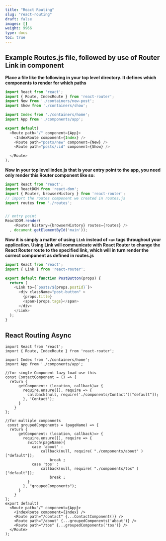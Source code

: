 ```yaml
---
title: "React Routing"
slug: "react-routing"
draft: false
images: []
weight: 9966
type: docs
toc: true
---
```


## Example Routes.js file, followed by use of Router Link in component
**Place a file like the following in your top level directory. It defines which components to render for which paths**

```javascript
import React from 'react';
import { Route, IndexRoute } from 'react-router';
import New from './containers/new-post';
import Show from './containers/show';

import Index from './containers/home';
import App from './components/app';

export default(
  <Route path="/" component={App}>
    <IndexRoute component={Index} />
    <Route path="posts/new" component={New} />
    <Route path="posts/:id" component={Show} />

  </Route>
);

```

**Now in your top level index.js that is your entry point to the app, you need only render this Router component like so:**

```javascript
import React from 'react';
import ReactDOM from 'react-dom';
import { Router, browserHistory } from 'react-router';
// import the routes component we created in routes.js
import routes from './routes';


// entry point
ReactDOM.render(
    <Router history={browserHistory} routes={routes} />
  , document.getElementById('main'));
```

**Now it is simply a matter of using `Link` instead of `<a>` tags throughout your application. Using Link will communicate with React Router to change the React Router route to the specified link, which will in turn render the correct component as defined in routes.js**

``` javascript
import React from 'react';
import { Link } from 'react-router';

export default function PostButton(props) {
  return (
    <Link to={`posts/${props.postId}`}>
      <div className="post-button" >
        {props.title}
        <span>{props.tags}</span>
      </div>
    </Link>
  );
}
```


## React Routing Async
    import React from 'react';
    import { Route, IndexRoute } from 'react-router';
    
    import Index from './containers/home';
    import App from './components/app';
    
    //for single Component lazy load use this
    const ContactComponent = () => {
      return {
          getComponent: (location, callback)=> {
            require.ensure([], require => {
              callback(null, require('./components/Contact')["default"]);
            }, 'Contact');
          }
        }
    };
   
    //for multiple componnets
     const groupedComponents = (pageName) => {
      return {
          getComponent: (location, callback)=> {
            require.ensure([], require => {
              switch(pageName){
                case 'about' :
                    callback(null, require( "./components/about" )["default"]);
                        break ;
                case 'tos' :
                    callback(null, require( "./components/tos" )["default"]);
                        break ;
              }
            }, "groupedComponents");
          }
        }
    };
    export default(
      <Route path="/" component={App}>
        <IndexRoute component={Index} />
        <Route path="/contact" {...ContactComponent()} />
        <Route path="/about" {...groupedComponents('about')} />
        <Route path="/tos" {...groupedComponents('tos')} />
      </Route>
    );

